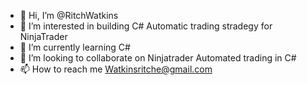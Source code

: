 - 👋 Hi, I’m @RitchWatkins
- 👀 I’m interested in building C# Automatic trading stradegy for NinjaTrader 
- 🌱 I’m currently learning C#
- 💞️ I’m looking to collaborate on Ninjatrader Automated trading in C# 
- 📫 How to reach me Watkinsritche@gmail.com

<!---
RitchWatkins/RitchWatkins is a ✨ special ✨ repository because its `README.md` (this file) appears on your GitHub profile.
You can click the Preview link to take a look at your changes.
--->
